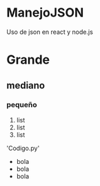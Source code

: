 # ManejoJSON
Uso de json  en react y node.js
# Grande
## mediano
### pequeño

1. list
1. list
1. list
 
 'Codigo.py'
 
+ bola
+ bola 
+ bola
